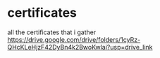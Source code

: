 # certificates
all the certificates that i gather 
https://drive.google.com/drive/folders/1cyRz-QHcKLeHjzF42DyBn4k2BwoKwlai?usp=drive_link
